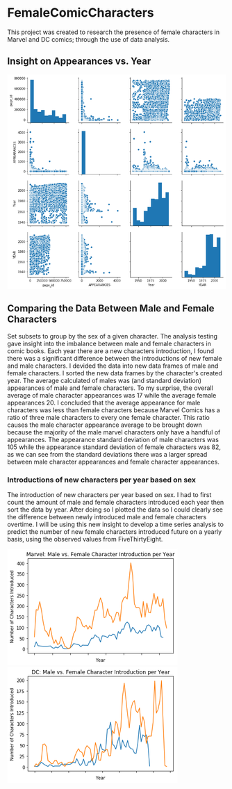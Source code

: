 # FemaleComicCharacters
This project was created to research the presence of female characters in Marvel and DC comics; through the use of data analysis.

## Insight on Appearances vs. Year
<img src="images/Pairplot of DC and Marvel.png">

## Comparing the Data Between Male and Female Characters
Set subsets to group by the sex of a given character. The analysis testing gave insight into the imbalance between male and female characters in comic books. 
Each year there are a new characters introduction, I found there was a significant difference between the introductions of new female and male characters.  I devided the data into new data frames of male and female characters. I sorted the new data frames by the character's created year. The average calculated of males was (and standard deviation) appearances of male and female characters. To my surprise, the overall average of male character appearances was 17 while the average female appearances 20. I concluded that the average appearance for male characters was less than female characters because Marvel Comics has a ratio of three male characters to every one female character. This ratio causes the male character appearance average to be brought down because the majority of the male marvel characters only have a handful of appearances. The appearance standard deviation of male characters was 105 while the appearance standard deviation of female characters was 82, as we can see from the standard deviations there was a larger spread between male character appearances and female character appearances.

### Introductions of new characters per year based on sex
The introduction of new characters per year based on sex. I had to first count the amount of male and female characters introduced each year then sort the data by year. After doing so I plotted the data so I could clearly see the difference between newly introduced male and female characters overtime. I will be using this new insight to develop a time series analysis to predict the number of new female characters introduced future on a yearly basis, using the observed values from FiveThirtyEight.

<img src="images/Marvel Male vs. Female Character Introduction per Year.png">
<img src="images/DC Male vs. Female Character Introduction per Year.png">
